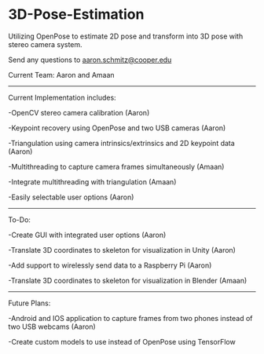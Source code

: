 # 3D-Pose-Estimation
Utilizing OpenPose to estimate 2D pose and transform into 3D pose with stereo camera system. 

Send any questions to aaron.schmitz@cooper.edu

Current Team: Aaron and Amaan

---------------------------------------------------------------------------

Current Implementation includes:

-OpenCV stereo camera calibration (Aaron)

-Keypoint recovery using OpenPose and two USB cameras (Aaron)

-Triangulation using camera intrinsics/extrinsics and 2D keypoint data (Aaron)

-Multithreading to capture camera frames simultaneously (Amaan)

-Integrate multithreading with triangulation (Amaan)

-Easily selectable user options (Aaron)

---------------------------------------------------------------------------

To-Do:

-Create GUI with integrated user options (Aaron)

-Translate 3D coordinates to skeleton for visualization in Unity (Aaron)

-Add support to wirelessly send data to a Raspberry Pi (Aaron)

-Translate 3D coordinates to skeleton for visualization in Blender (Amaan)

---------------------------------------------------------------------------

Future Plans:

-Android and IOS application to capture frames from two phones instead of two USB webcams (Aaron)

-Create custom models to use instead of OpenPose using TensorFlow
